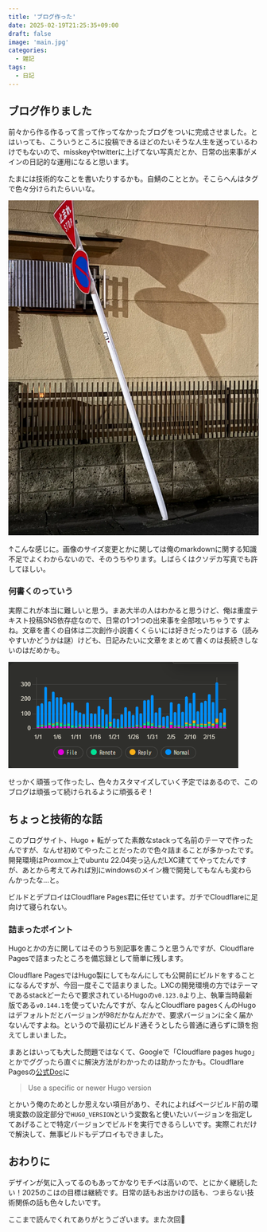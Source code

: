 ```yaml
---
title: 'ブログ作った'
date: 2025-02-19T21:25:35+09:00
draft: false
image: 'main.jpg'
categories:
  - 雑記
tags:
  - 日記
---
```


## ブログ作りました
前々から作る作るって言って作ってなかったブログをついに完成させました。とはいっても、こういうところに投稿できるほどのたいそうな人生を送っているわけでもないので、misskeyやtwitterに上げてない写真だとか、日常の出来事がメインの日記的な運用になると思います。

たまには技術的なことを書いたりするかも。自鯖のこととか。そこらへんはタグで色々分けられたらいいな。

![曲がってる標識](標識.jpg)

↑こんな感じに。画像のサイズ変更とかに関しては俺のmarkdownに関する知識不足でよくわからないので、そのうちやります。しばらくはクソデカ写真でも許してほしい。

### 何書くのっていう
実際これが本当に難しいと思う。まあ大半の人はわかると思うけど、俺は重度テキスト投稿SNS依存症なので、日常の1つ1つの出来事を全部呟いちゃうですよね。文章を書くの自体は二次創作小説書くくらいには好きだったりはする（読みやすいかどうかは謎）けども、日記みたいに文章をまとめて書くのは長続きしないのはだめかも。

![SNS依存症の図](sns.jpg)

せっかく頑張って作ったし、色々カスタマイズしていく予定ではあるので、このブログは頑張って続けられるように頑張るぞ！


## ちょっと技術的な話
このブログサイト、Hugo + 転がってた素敵なstackって名前のテーマで作ったんですが、なんせ初めてやったことだったので色々詰まることが多かったです。開発環境はProxmox上でubuntu 22.04突っ込んだLXC建ててやってたんですが、あとから考えてみれば別にwindowsのメイン機で開発してもなんも変わらんかったな…と。

ビルドとデプロイはCloudflare Pages君に任せています。ガチでCloudflareに足向けて寝られない。

### 詰まったポイント
Hugoとかの方に関してはそのうち別記事を書こうと思うんですが、Cloudflare Pagesで詰まったところを備忘録として簡単に残します。

Cloudflare PagesではHugo製にしてもなんにしても公開前にビルドをすることになるんですが、今回一度そこで詰まりました。LXCの開発環境の方ではテーマであるstackどーたらで要求されているHugoの`v0.123.0`より上、執筆当時最新版である`v0.144.1`を使っていたんですが、なんとCloudflare pagesくんのHugoはデフォルトだとバージョンが98だかなんだかで、要求バージョンに全く届かないんですよね。というので最初にビルド通そうとしたら普通に通らずに頭を抱えてしまいました。

まあとはいっても大した問題ではなくて、Googleで「Cloudflare pages hugo」とかでググったら直ぐに解決方法がわかったのは助かったかも。Cloudflare Pagesの<a href="https://developers.cloudflare.com/pages/framework-guides/deploy-a-hugo-site/">公式Doc</a>に 
>Use a specific or newer Hugo version

とかいう俺のためとしか思えない項目があり、それによればページビルド前の環境変数の設定部分で`HUGO_VERSION`という変数名と使いたいバージョンを指定してあげることで特定バージョンでビルドを実行できるらしいです。実際これだけで解決して、無事ビルドもデプロイもできました。

## おわりに

デザインが気に入ってるのもあってかなりモチベは高いので、とにかく継続したい！2025のこはの目標は継続です。日常の話もお出かけの話も、つまらない技術関係の話も色々したいです。

ここまで読んでくれてありがとうございます。また次回👋